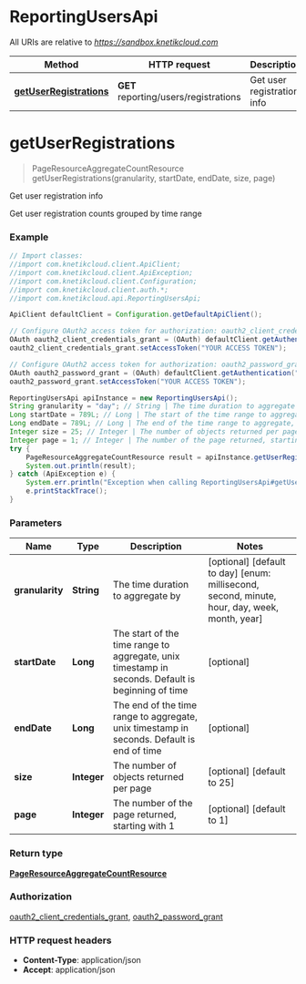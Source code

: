 # ReportingUsersApi

All URIs are relative to *https://sandbox.knetikcloud.com*

Method | HTTP request | Description
------------- | ------------- | -------------
[**getUserRegistrations**](ReportingUsersApi.md#getUserRegistrations) | **GET** reporting/users/registrations | Get user registration info


<a name="getUserRegistrations"></a>
# **getUserRegistrations**
> PageResourceAggregateCountResource getUserRegistrations(granularity, startDate, endDate, size, page)

Get user registration info

Get user registration counts grouped by time range

### Example
```java
// Import classes:
//import com.knetikcloud.client.ApiClient;
//import com.knetikcloud.client.ApiException;
//import com.knetikcloud.client.Configuration;
//import com.knetikcloud.client.auth.*;
//import com.knetikcloud.api.ReportingUsersApi;

ApiClient defaultClient = Configuration.getDefaultApiClient();

// Configure OAuth2 access token for authorization: oauth2_client_credentials_grant
OAuth oauth2_client_credentials_grant = (OAuth) defaultClient.getAuthentication("oauth2_client_credentials_grant");
oauth2_client_credentials_grant.setAccessToken("YOUR ACCESS TOKEN");

// Configure OAuth2 access token for authorization: oauth2_password_grant
OAuth oauth2_password_grant = (OAuth) defaultClient.getAuthentication("oauth2_password_grant");
oauth2_password_grant.setAccessToken("YOUR ACCESS TOKEN");

ReportingUsersApi apiInstance = new ReportingUsersApi();
String granularity = "day"; // String | The time duration to aggregate by
Long startDate = 789L; // Long | The start of the time range to aggregate, unix timestamp in seconds. Default is beginning of time
Long endDate = 789L; // Long | The end of the time range to aggregate, unix timestamp in seconds. Default is end of time
Integer size = 25; // Integer | The number of objects returned per page
Integer page = 1; // Integer | The number of the page returned, starting with 1
try {
    PageResourceAggregateCountResource result = apiInstance.getUserRegistrations(granularity, startDate, endDate, size, page);
    System.out.println(result);
} catch (ApiException e) {
    System.err.println("Exception when calling ReportingUsersApi#getUserRegistrations");
    e.printStackTrace();
}
```

### Parameters

Name | Type | Description  | Notes
------------- | ------------- | ------------- | -------------
 **granularity** | **String**| The time duration to aggregate by | [optional] [default to day] [enum: millisecond, second, minute, hour, day, week, month, year]
 **startDate** | **Long**| The start of the time range to aggregate, unix timestamp in seconds. Default is beginning of time | [optional]
 **endDate** | **Long**| The end of the time range to aggregate, unix timestamp in seconds. Default is end of time | [optional]
 **size** | **Integer**| The number of objects returned per page | [optional] [default to 25]
 **page** | **Integer**| The number of the page returned, starting with 1 | [optional] [default to 1]

### Return type

[**PageResourceAggregateCountResource**](PageResourceAggregateCountResource.md)

### Authorization

[oauth2_client_credentials_grant](../README.md#oauth2_client_credentials_grant), [oauth2_password_grant](../README.md#oauth2_password_grant)

### HTTP request headers

 - **Content-Type**: application/json
 - **Accept**: application/json


